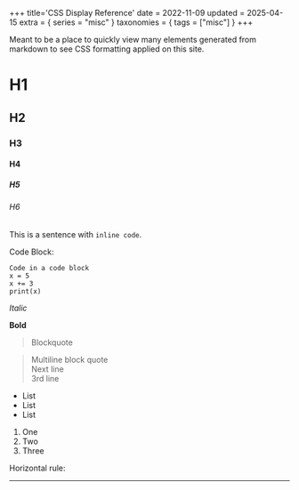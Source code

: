 +++
title='CSS Display Reference'
date = 2022-11-09
updated = 2025-04-15
extra = { series = "misc" }
taxonomies = { tags = ["misc"] }
+++

Meant to be a place to quickly view many elements generated from markdown to see CSS formatting applied on this site.

# H1

## H2

### H3

#### H4

##### H5

###### H6

This is a sentence with `inline code`.

Code Block:

```
Code in a code block
x = 5
x += 3
print(x)
```

_Italic_

**Bold**

> Blockquote

> Multiline block quote\
> Next line\
> 3rd line

- List
- List
- List

1. One
2. Two
3. Three

Horizontal rule:

---
